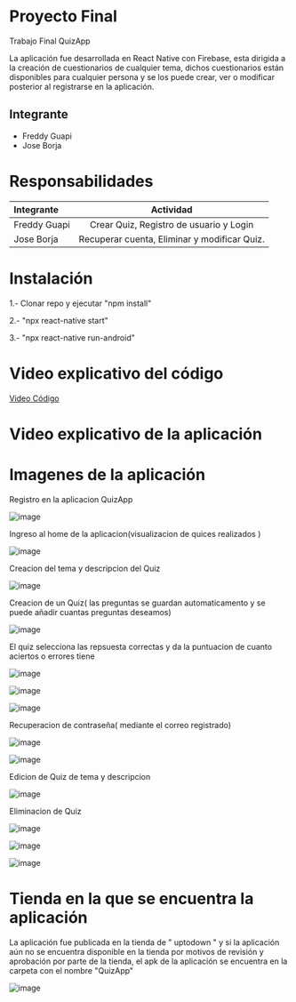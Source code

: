 # Proyecto Final
Trabajo Final QuizApp

La aplicación fue desarrollada en React Native con Firebase, 
esta dirigida a la creación de cuestionarios de cualquier tema, 
dichos cuestionarios están disponibles  para cualquier persona y 
se los puede crear, ver o modificar posterior al registrarse en la aplicación. 

## Integrante
- Freddy Guapi
- Jose Borja

# Responsabilidades
| Integrante | Actividad |
| :---         |     :---:      |  
| Freddy Guapi | Crear Quiz, Registro de usuario y Login | 
| Jose Borja   | Recuperar cuenta, Eliminar y modificar Quiz.|

# Instalación 
1.- Clonar repo y ejecutar "npm install"

2.- "npx react-native start"

3.- "npx react-native run-android"

# Video explicativo del código

[Video Código ](https://youtu.be/IG-b09p2TeI)

# Video explicativo de la aplicación

# Imagenes de la aplicación
Registro en la aplicacion QuizApp

![image](https://user-images.githubusercontent.com/27876563/156820564-3deeac5c-a182-41b9-bd3c-ac0a5e8ce288.png)

Ingreso al home de la aplicacion(visualizacion de quices realizados )

![image](https://user-images.githubusercontent.com/27876563/156820720-34be4b06-a16e-4490-9f85-a9055e13307d.png)

Creacion del tema y descripcion del Quiz

![image](https://user-images.githubusercontent.com/27876563/156820275-d0fb5b29-d5ba-4917-b122-ed16290da40f.png)

Creacion de un Quiz( las preguntas se guardan automaticamento y se puede añadir cuantas preguntas deseamos)

![image](https://user-images.githubusercontent.com/27876563/156820316-209cb8c3-39ef-4b87-a680-0f0fc50c3171.png)

El quiz selecciona las repsuesta correctas y da la puntuacion de cuanto aciertos o errores tiene

![image](https://user-images.githubusercontent.com/27876563/156820382-4fbf2398-af77-40e7-9c8a-35cfed609572.png)

![image](https://user-images.githubusercontent.com/27876563/156820652-a146b82a-2f90-44ef-876d-566ccd3ab816.png)


![image](https://user-images.githubusercontent.com/27876563/156820612-66d86a9a-8583-44b0-a703-df932cf33606.png)


Recuperacion de contraseña( mediante el correo registrado)

![image](https://user-images.githubusercontent.com/27876563/156820521-f59e4153-b056-418f-82a6-64e6001c0a65.png)


![image](https://user-images.githubusercontent.com/27876563/156820473-7fd80807-05ea-445f-8688-727ffd265519.png)

Edicion de Quiz de tema y descripcion

![image](https://user-images.githubusercontent.com/27876563/156832105-57ccbbb3-524d-4a15-9a63-7297c958524b.png)


Eliminacion de Quiz 

![image](https://user-images.githubusercontent.com/27876563/156832176-a0c13f68-cdef-423d-b903-e26858ef6a35.png)

![image](https://user-images.githubusercontent.com/27876563/156832244-2709715b-156e-44dd-95bb-a81212329c8c.png)

![image](https://user-images.githubusercontent.com/27876563/156832212-1712e9b1-bbbc-4ff4-9670-b465963632e9.png)


# Tienda en la que se encuentra la aplicación
La aplicación fue publicada en la tienda de " uptodown " y si la aplicación aún no se encuentra disponible en la tienda por motivos de revisión y
aprobación por parte de la tienda, el apk de la aplicación se encuentra en la carpeta con el nombre "QuizApp"

![image](https://user-images.githubusercontent.com/27876563/156838061-1506fd31-d599-48c3-afa5-feaaa40eb9d5.png)


